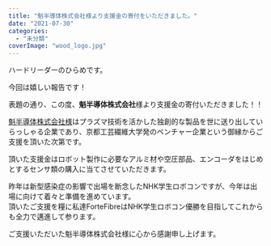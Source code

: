 ```yaml
---
title: "魁半導体株式会社様より支援金の寄付をいただきました。"
date: "2021-07-30"
categories: 
  - "未分類"
coverImage: "wood_logo.jpg"
---
```


ハードリーダーのひらめです。

今回は嬉しい報告です！

表題の通り、この度、**魁半導体株式会社**様より支援金の寄付いただきました！！

[魁半導体株式会社様](https://sakigakes.co.jp/)はプラズマ技術を活かした独創的な製品を世に送り出していらっしゃる企業であり、京都工芸繊維大学発のベンチャー企業という御縁からご支援を頂いた次第です。

頂いた支援金はロボット製作に必要なアルミ材や空圧部品、エンコーダをはじめとするセンサ類の購入に当てさせていただきます。

昨年は新型感染症の影響で出場を断念したNHK学生ロボコンですが、今年は出場に向けて着々と準備を進めています。  
頂いたご支援を糧に私達ForteFibreはNHK学生ロボコン優勝を目指してこれからも全力で邁進して参ります。

ご支援いただいた魁半導体株式会社様に心から感謝申し上げます。
